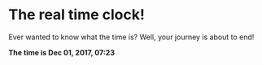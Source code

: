 # The real time clock!

Ever wanted to know what the time is? Well, your journey is about to end!

**The time is Dec 01, 2017, 07:23**